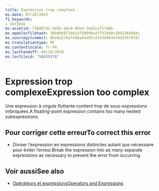 ```yaml
---
title: Expression trop complexe
ms.date: 07/20/2015
f1_keywords:
- vbrID16
ms.assetid: 736847d1-5e03-44c8-95e4-3ed2cef2746b
ms.openlocfilehash: 36b86b871b6a3f50098a4ff319e0c394238db88c
ms.sourcegitcommit: 0be8a279af6d8a43e03141e349d3efd5d35f8767
ms.translationtype: MT
ms.contentlocale: fr-FR
ms.lasthandoff: 04/18/2019
ms.locfileid: "58835378"
---
```

# <a name="expression-too-complex"></a><span data-ttu-id="84293-102">Expression trop complexe</span><span class="sxs-lookup"><span data-stu-id="84293-102">Expression too complex</span></span>
<span data-ttu-id="84293-103">Une expression à virgule flottante contient trop de sous-expressions imbriquées.</span><span class="sxs-lookup"><span data-stu-id="84293-103">A floating-point expression contains too many nested subexpressions.</span></span>  
  
## <a name="to-correct-this-error"></a><span data-ttu-id="84293-104">Pour corriger cette erreur</span><span class="sxs-lookup"><span data-stu-id="84293-104">To correct this error</span></span>  
  
-   <span data-ttu-id="84293-105">Diviser l’expression en expressions distinctes autant que nécessaire pour éviter l’erreur.</span><span class="sxs-lookup"><span data-stu-id="84293-105">Break the expression into as many separate expressions as necessary to prevent the error from occurring.</span></span>  
  
## <a name="see-also"></a><span data-ttu-id="84293-106">Voir aussi</span><span class="sxs-lookup"><span data-stu-id="84293-106">See also</span></span>

- [<span data-ttu-id="84293-107">Opérateurs et expressions</span><span class="sxs-lookup"><span data-stu-id="84293-107">Operators and Expressions</span></span>](../../../visual-basic/programming-guide/language-features/operators-and-expressions/index.md)
